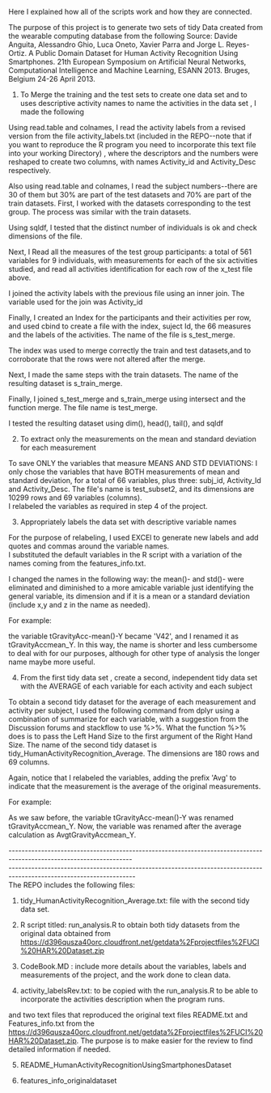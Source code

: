 Here I explained how all of the scripts work and how they are connected.

The purpose of this project is to generate two sets of tidy Data created from the wearable computing database from the following Source:
Davide Anguita, Alessandro Ghio, Luca Oneto, Xavier Parra and Jorge L. Reyes-Ortiz. 
A Public Domain Dataset for Human Activity Recognition Using Smartphones. 
21th European Symposium on Artificial Neural Networks, Computational Intelligence and Machine Learning, 
ESANN 2013. Bruges, Belgium 24-26 April 2013. 


1. To Merge the training and the test sets to create one data set and to uses descriptive activity names to name the activities
  in the data set , I made the following

Using read.table and colnames, I read the activity labels from a revised version from the file activity_labels.txt (included in the REPO--note that if you want to 
reproduce the R program you need to incorporate this text file into your working Directory) , where the descriptors and the numbers
were reshaped to create two columns, with names Activity_id and Activity_Desc respectively.  


Also using read.table and colnames, I read the subject numbers--there are 30 of them but 30% are part of the test datasets
and 70% are part of the train datasets. First, I worked with the datasets corresponding to the test group.  The process was similar with
the train datasets.

Using sqldf, I tested that the distinct number of individuals is ok and check dimensions of the file.
 

Next, I Read all the measures of the test group participants: a total of 561 variables for 9 individuals, with measurements
for each of the six activities studied, and  read all activities identification for each row of the x_test file above.


I joined the activity labels with the previous file using an inner join.  The variable used for the join was
Activity_id


Finally, I created an Index for the participants and their activities per row, and used cbind to create a file with the index, suject Id, the 
66 measures and the labels of the activities. The name of the file is s_test_merge. 

The index was used  to merge correctly 
the train and test datasets,and to corroborate that the rows were not altered after the merge.


Next, I made the same steps with the train datasets.  The name  of the resulting dataset is s_train_merge.

Finally, I joined s_test_merge and s_train_merge using intersect and the function merge.  The file name is test_merge.

I tested the resulting dataset using dim(), head(), tail(), and sqldf


2. To extract only the measurements on the mean and standard deviation for each measurement
 
To save ONLY the variables that measure MEANS  AND STD DEVIATIONS: I only chose the variables that have
BOTH measurements of mean and standard deviation, for a total of 66 variables, plus three: subj_id, Activity_Id and Activity_Desc.
The file's name is test_subset2, and its dimensions are 10299 rows and 69 variables (columns).  
I relabeled the variables as required in step 4 of the project.


3. Appropriately labels the data set with descriptive variable names


For the purpose of relabeling, I used EXCEl to generate new labels and add quotes and commas around the variable names.   
I substituted the default variables in the R script with a variation of the names coming from the features_info.txt.  

I changed the names in the following way: the mean()- and std()- were eliminated and diminished to a more amicable variable
just identifying the general variable, its dimension and if it is a mean or a standard deviation (include x,y and z in the name as needed).


For example: 

the variable tGravityAcc-mean()-Y became 'V42', and I renamed it as tGravityAccmean_Y.  In this way, the name is shorter and less
cumbersome to deal with for our purposes, although for other type of analysis the longer name maybe more useful.
 	
4. From the first tidy data set , create a second, independent tidy data set with the AVERAGE of each variable 
   for each activity and each subject

  To obtain a second tidy dataset for the average of each measurement and activity per subject, I used the following command from 
dplyr using a combination of summarize for each variable, with a suggestion from the Discussion forums and stackflow to use %>%.
What the function %>% does is to pass the Left Hand Size to the first argument of the Right Hand Size.  The name of the second tidy dataset is 
tidy_HumanActivityRecognition_Average.  The dimensions are 180 rows and 69 columns.

Again, notice that I relabeled the variables, adding the prefix 'Avg' to indicate that the measurement is the average of the
original measurements. 

For example:
 
As we saw before, the variable tGravityAcc-mean()-Y was renamed tGravityAccmean_Y.
Now, the variable was renamed after the average calculation as AvgtGravityAccmean_Y.

--------------------------------------------------------------------------------------------------------------------\
---------------------------------------------------------------------------------------------------------------------\
The REPO includes the following files:

1. tidy_HumanActivityRecognition_Average.txt: file with the second tidy data set.

2. R script titled: run_analysis.R to obtain both tidy datasets from the original data obtained from 
   https://d396qusza40orc.cloudfront.net/getdata%2Fprojectfiles%2FUCI%20HAR%20Dataset.zip 

3. CodeBook.MD : include more details about the variables, labels and measurements of the project, and the work done to clean data.

4. activity_labelsRev.txt: to be copied with the run_analysis.R to be able to incorporate the activities description when the program runs.

and two text files that reproduced the original text files README.txt and Features_info.txt from the 
https://d396qusza40orc.cloudfront.net/getdata%2Fprojectfiles%2FUCI%20HAR%20Dataset.zip.  The purpose is to make easier for the review to find
detailed information if needed.

5. README_HumanActivityRecognitionUsingSmartphonesDataset

6. features_info_originaldataset





 
